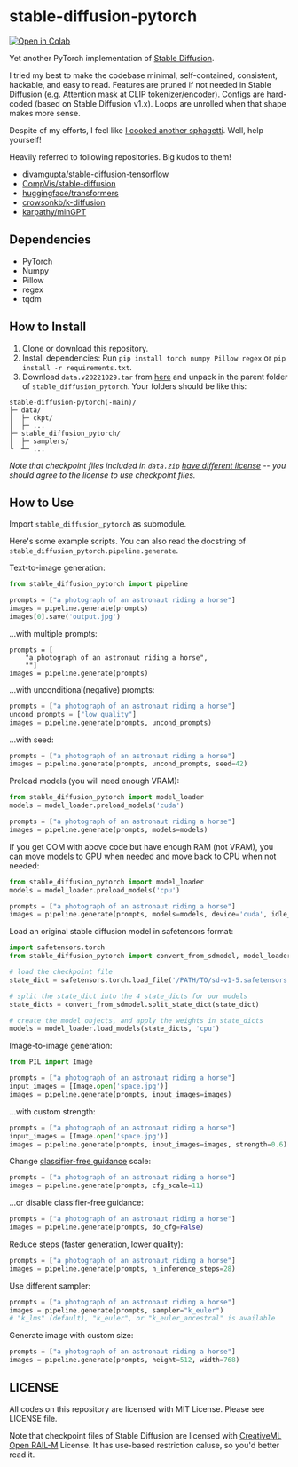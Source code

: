 # stable-diffusion-pytorch

[![Open in Colab](https://colab.research.google.com/assets/colab-badge.svg)](https://colab.research.google.com/github/kjsman/stable-diffusion-pytorch/blob/main/demo.ipynb)

Yet another PyTorch implementation of [Stable Diffusion](https://stability.ai/blog/stable-diffusion-public-release).

I tried my best to make the codebase minimal, self-contained, consistent, hackable, and easy to read. Features are pruned if not needed in Stable Diffusion (e.g. Attention mask at CLIP tokenizer/encoder). Configs are hard-coded (based on Stable Diffusion v1.x). Loops are unrolled when that shape makes more sense.

Despite of my efforts, I feel like [I cooked another sphagetti](https://xkcd.com/927/). Well, help yourself!

Heavily referred to following repositories. Big kudos to them!

* [divamgupta/stable-diffusion-tensorflow](https://github.com/divamgupta/stable-diffusion-tensorflow)
* [CompVis/stable-diffusion](https://github.com/CompVis/stable-diffusion)
* [huggingface/transformers](https://github.com/huggingface/transformers)
* [crowsonkb/k-diffusion](https://github.com/crowsonkb/k-diffusion)
* [karpathy/minGPT](https://github.com/karpathy/minGPT)

## Dependencies

* PyTorch
* Numpy
* Pillow
* regex
* tqdm

## How to Install

1. Clone or download this repository.
2. Install dependencies: Run `pip install torch numpy Pillow regex` or `pip install -r requirements.txt`.
3. Download `data.v20221029.tar` from [here](https://huggingface.co/jinseokim/stable-diffusion-pytorch-data/resolve/main/data.v20221029.tar) and unpack in the parent folder of `stable_diffusion_pytorch`. Your folders should be like this:
```
stable-diffusion-pytorch(-main)/
├─ data/
│  ├─ ckpt/
│  ├─ ...
├─ stable_diffusion_pytorch/
│  ├─ samplers/
└  ┴─ ...
```
*Note that checkpoint files included in `data.zip` [have different license](#license) -- you should agree to the license to use checkpoint files.*

## How to Use

Import `stable_diffusion_pytorch` as submodule.

Here's some example scripts. You can also read the docstring of `stable_diffusion_pytorch.pipeline.generate`.

Text-to-image generation:
```py
from stable_diffusion_pytorch import pipeline

prompts = ["a photograph of an astronaut riding a horse"]
images = pipeline.generate(prompts)
images[0].save('output.jpg')
```

...with multiple prompts:
```
prompts = [
    "a photograph of an astronaut riding a horse",
    ""]
images = pipeline.generate(prompts)
```

...with unconditional(negative) prompts:
```py
prompts = ["a photograph of an astronaut riding a horse"]
uncond_prompts = ["low quality"]
images = pipeline.generate(prompts, uncond_prompts)
```

...with seed:
```py
prompts = ["a photograph of an astronaut riding a horse"]
images = pipeline.generate(prompts, uncond_prompts, seed=42)
```

Preload models (you will need enough VRAM):
```py
from stable_diffusion_pytorch import model_loader
models = model_loader.preload_models('cuda')

prompts = ["a photograph of an astronaut riding a horse"]
images = pipeline.generate(prompts, models=models)
```

If you get OOM with above code but have enough RAM (not VRAM), you can move models to GPU when needed
and move back to CPU when not needed:
```py
from stable_diffusion_pytorch import model_loader
models = model_loader.preload_models('cpu')

prompts = ["a photograph of an astronaut riding a horse"]
images = pipeline.generate(prompts, models=models, device='cuda', idle_device='cpu')
```

Load an original stable diffusion model in safetensors format:
```py
import safetensors.torch
from stable_diffusion_pytorch import convert_from_sdmodel, model_loader

# load the checkpoint file
state_dict = safetensors.torch.load_file('/PATH/TO/sd-v1-5.safetensors')

# split the state_dict into the 4 state_dicts for our models
state_dicts = convert_from_sdmodel.split_state_dict(state_dict)

# create the model objects, and apply the weights in state_dicts
models = model_loader.load_models(state_dicts, 'cpu')
```

Image-to-image generation:
```py
from PIL import Image

prompts = ["a photograph of an astronaut riding a horse"]
input_images = [Image.open('space.jpg')]
images = pipeline.generate(prompts, input_images=images)
```

...with custom strength:
```py
prompts = ["a photograph of an astronaut riding a horse"]
input_images = [Image.open('space.jpg')]
images = pipeline.generate(prompts, input_images=images, strength=0.6)
```

Change [classifier-free guidance](https://arxiv.org/abs/2207.12598) scale:
```py
prompts = ["a photograph of an astronaut riding a horse"]
images = pipeline.generate(prompts, cfg_scale=11)
```

...or disable classifier-free guidance:
```py
prompts = ["a photograph of an astronaut riding a horse"]
images = pipeline.generate(prompts, do_cfg=False)
```

Reduce steps (faster generation, lower quality):
```py
prompts = ["a photograph of an astronaut riding a horse"]
images = pipeline.generate(prompts, n_inference_steps=28)
```

Use different sampler:
```py
prompts = ["a photograph of an astronaut riding a horse"]
images = pipeline.generate(prompts, sampler="k_euler")
# "k_lms" (default), "k_euler", or "k_euler_ancestral" is available
```

Generate image with custom size:
```py
prompts = ["a photograph of an astronaut riding a horse"]
images = pipeline.generate(prompts, height=512, width=768)
```

## LICENSE

All codes on this repository are licensed with MIT License. Please see LICENSE file.

Note that checkpoint files of Stable Diffusion are licensed with [CreativeML Open RAIL-M](https://huggingface.co/spaces/CompVis/stable-diffusion-license) License. It has use-based restriction caluse, so you'd better read it.
